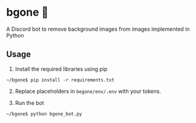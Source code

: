 # bgone 🤖
A Discord bot to remove background images from images implemented in Python

## Usage
1. Install the required libraries using pip
```
~/bgone$ pip install -r requirements.txt
```

2. Replace placeholders in ```begone/env/.env``` with your tokens.

3. Run the bot
```
~/bgone$ python bgone_bot.py
```

